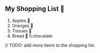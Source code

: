 ## My Shopping List 🛒

1. Apples 🍎
2. Oranges 🍊
3. Tissues 🚽
4. Bread 🍞
5.chocalate

// TODO: add more items to the shopping list.
